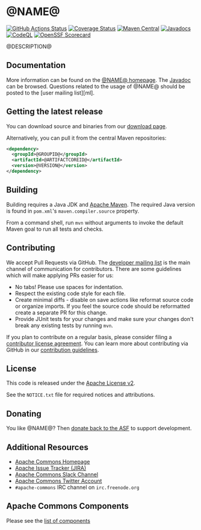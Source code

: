 <!---
 Licensed to the Apache Software Foundation (ASF) under one or more
 contributor license agreements.  See the NOTICE file distributed with
 this work for additional information regarding copyright ownership.
 The ASF licenses this file to You under the Apache License, Version 2.0
 (the "License"); you may not use this file except in compliance with
 the License.  You may obtain a copy of the License at

      http://www.apache.org/licenses/LICENSE-2.0

 Unless required by applicable law or agreed to in writing, software
 distributed under the License is distributed on an "AS IS" BASIS,
 WITHOUT WARRANTIES OR CONDITIONS OF ANY KIND, either express or implied.
 See the License for the specific language governing permissions and
 limitations under the License.
-->
<!---
 +======================================================================+
 |****                                                              ****|
 |****      THIS FILE IS GENERATED BY THE COMMONS BUILD PLUGIN      ****|
 |****                    DO NOT EDIT DIRECTLY                      ****|
 |****                                                              ****|
 +======================================================================+
 | TEMPLATE FILE: readme-md-template.md                                 |
 | commons-build-plugin/trunk/src/main/resources/commons-xdoc-templates |
 +======================================================================+
 |                                                                      |
 | 1) Re-generate using: mvn commons-build:readme-md                    |
 |                                                                      |
 | 2) Set the following properties in the component's pom:              |
 |    - commons.componentid (required, alphabetic, lower case)          |
 |    - commons.release.version (required)                              |
 |                                                                      |
 | 3) Example Properties                                                |
 |                                                                      |
 |  <properties>                                                        |
 |    <commons.componentid>math</commons.componentid>                   |
 |    <commons.release.version>1.2</commons.release.version>            |
 |  </properties>                                                       |
 |                                                                      |
 +======================================================================+
--->
@NAME@
===================

[![GitHub Actions Status](https://github.com/apache/commons-@ID@/workflows/Java%20CI/badge.svg)](https://github.com/apache/commons-@ID@/actions)
[![Coverage Status](https://codecov.io/gh/apache/commons-@ID@/branch/master/graph/badge.svg)](https://app.codecov.io/gh/apache/commons-@ID@)
[![Maven Central](https://maven-badges.herokuapp.com/maven-central/@GROUPID@/@ARTIFACTCOREID@/badge.svg?gav=true)](https://maven-badges.herokuapp.com/maven-central/@GROUPID@/@ARTIFACTCOREID@/?gav=true)
[![Javadocs](https://javadoc.io/badge/@GROUPID@/@ARTIFACTCOREID@/@VERSION@.svg)](https://javadoc.io/doc/@GROUPID@/@ARTIFACTCOREID@/@VERSION@)
[![CodeQL](https://github.com/apache/commons-@ID@/workflows/CodeQL/badge.svg)](https://github.com/apache/commons-@ID@/actions/workflows/codeql-analysis.yml?query=workflow%3ACodeQL)
[![OpenSSF Scorecard](https://api.securityscorecards.dev/projects/github.com/apache/commons-@ID@/badge)](https://api.securityscorecards.dev/projects/github.com/apache/commons-@ID@)

@DESCRIPTION@

Documentation
-------------

More information can be found on the [@NAME@ homepage](https://commons.apache.org/proper/commons-@ID@).
The [Javadoc](https://commons.apache.org/proper/commons-@ID@/apidocs) can be browsed.
Questions related to the usage of @NAME@ should be posted to the [user mailing list][ml].

Getting the latest release
--------------------------
You can download source and binaries from our [download page](https://commons.apache.org/proper/commons-@ID@/download_@ID@.cgi).

Alternatively, you can pull it from  the central Maven repositories:

```xml
<dependency>
  <groupId>@GROUPID@</groupId>
  <artifactId>@ARTIFACTCOREID@</artifactId>
  <version>@VERSION@</version>
</dependency>
```

Building
--------

Building requires a Java JDK and [Apache Maven](https://maven.apache.org/). 
The required Java version is found in `pom.xml`'s `maven.compiler.source` property.

From a command shell, run `mvn` without arguments to invoke the default Maven goal to run all tests and checks.

Contributing
------------

We accept Pull Requests via GitHub. The [developer mailing list](https://commons.apache.org/mail-lists.html) is the main channel of communication for contributors.
There are some guidelines which will make applying PRs easier for us:
+ No tabs! Please use spaces for indentation.
+ Respect the existing code style for each file.
+ Create minimal diffs - disable on save actions like reformat source code or organize imports. If you feel the source code should be reformatted create a separate PR for this change.
+ Provide JUnit tests for your changes and make sure your changes don't break any existing tests by running ```mvn```.

If you plan to contribute on a regular basis, please consider filing a [contributor license agreement](https://www.apache.org/licenses/#clas).
You can learn more about contributing via GitHub in our [contribution guidelines](CONTRIBUTING.md).

License
-------
This code is released under the [Apache License v2](https://www.apache.org/licenses/LICENSE-2.0).

See the `NOTICE.txt` file for required notices and attributions.

Donating
--------
You like @NAME@? Then [donate back to the ASF](https://www.apache.org/foundation/contributing.html) to support development.

Additional Resources
--------------------

+ [Apache Commons Homepage](https://commons.apache.org/)
+ [Apache Issue Tracker (JIRA)](https://issues.apache.org/jira/browse/@JIRA_ID@)
+ [Apache Commons Slack Channel](https://the-asf.slack.com/archives/C60NVB8AD)
+ [Apache Commons Twitter Account](https://twitter.com/ApacheCommons)
+ `#apache-commons` IRC channel on `irc.freenode.org`

Apache Commons Components
-------------------------

Please see the [list of components](https://commons.apache.org/components.html)
